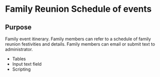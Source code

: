 # Family Reunion Schedule of events

## Purpose

Family event itinerary. Family members can refer to a schedule of family reunion festivities and details. Family members can email or submit text to administrator.

* Tables
* Input text field
* Scripting
